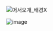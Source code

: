 ![어서오개_배경X](https://github.com/why-not-available/PJ_welcomePet/assets/131629649/ac408e24-7862-4ea2-96f4-a0f666bf56d2)

<!--
어서오개는 오픈마켓 기반의 반려견 용품 쇼핑몰 및 커뮤니티입니다. 


쇼핑몰과 커뮤니티 기능을 한 사이트에서 통합하여 사용자들에게 편리한 사용 경험을 제공합니다. 


고객은 쇼핑을 하면서 동시에 커뮤니티 기능을 이용하여 다른 반려견을 키우는 사람들과 소통하고 정보를 공유할 수 있습니다.


고객, 판매자, 관리자 각각의 사용자 그룹에 맞춰 다양한 기능과 서비스를 제공합니다. 
-->

![image](https://github.com/why-not-available/PJ_welcomePet/assets/131629649/b439b22a-3e62-4c96-a8ce-bc9b97161d69)
